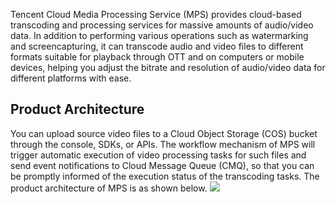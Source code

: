 Tencent Cloud Media Processing Service (MPS) provides cloud-based transcoding and processing services for massive amounts of audio/video data. In addition to performing various operations such as watermarking and screencapturing, it can transcode audio and video files to different formats suitable for playback through OTT and on computers or mobile devices, helping you adjust the bitrate and resolution of audio/video data for different platforms with ease.

## Product Architecture
You can upload source video files to a Cloud Object Storage (COS) bucket through the console, SDKs, or APIs. The workflow mechanism of MPS will trigger automatic execution of video processing tasks for such files and send event notifications to Cloud Message Queue (CMQ), so that you can be promptly informed of the execution status of the transcoding tasks. The product architecture of MPS is as shown below.
![](https://main.qcloudimg.com/raw/97b9e397152a18a921011f7a489c6ce0.png)
